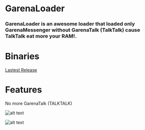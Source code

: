 # GarenaLoader
### GarenaLoader is an awesome loader that loaded only GarenaMessenger without GarenaTalk (TalkTalk) cause TalkTalk eat more your RAM!.

# Binaries

[Lastest Release](https://github.com/blackSourcez/GarenaLoader/releases)

# Features

No more GarenaTalk (TALKTALK)

![alt text](https://github.com/blackSourcez/GarenaLoader/blob/master/screenshots/notalktalk.png)

![alt text](https://github.com/blackSourcez/GarenaLoader/blob/master/screenshots/notalktalk_process.png)

